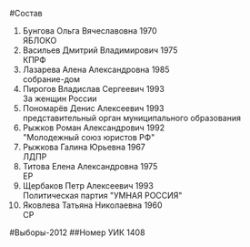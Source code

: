 #Состав
1. Бунгова Ольга Вячеславовна 1970   
    ЯБЛОКО
2. Васильев Дмитрий Владимирович 1975   
    КПРФ
3. Лазарева Алена Александровна 1985   
    собрание-дом
4. Пирогов Владислав Сергеевич 1993   
    За женщин России
5. Пономарёв Денис Алексеевич 1993   
    представительный орган муниципального образования
6. Рыжков Роман Александрович 1992   
    "Молодежный союз юристов РФ"
7. Рыжкова Галина Юрьевна 1967   
    ЛДПР
8. Титова Елена Александровна 1975   
    ЕР
9. Щербаков Петр Алексеевич 1993   
    Политическая партия "УМНАЯ РОССИЯ"
10. Яковлева Татьяна Николаевна 1960   
    СР

#Выборы-2012
##Номер УИК
1408
